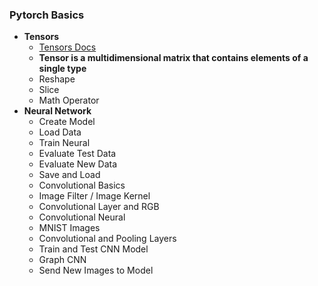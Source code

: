 ### Pytorch Basics

- **Tensors**
  - [Tensors Docs](https://pytorch.org/docs/stable/tensors.html)
  - **Tensor is a multidimensional matrix that contains elements of a single type**
  - Reshape
  - Slice
  - Math Operator
- **Neural Network**
  - Create Model
  - Load Data
  - Train Neural
  - Evaluate Test Data
  - Evaluate New Data
  - Save and Load
  - Convolutional Basics
  - Image Filter / Image Kernel
  - Convolutional Layer and RGB
  - Convolutional Neural
  - MNIST Images
  - Convolutional and Pooling Layers
  - Train and Test CNN Model
  - Graph CNN
  - Send New Images to Model